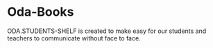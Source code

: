 # Oda-Books
ODA.STUDENTS-SHELF is created to make easy for our students and teachers to communicate without face to face. 
